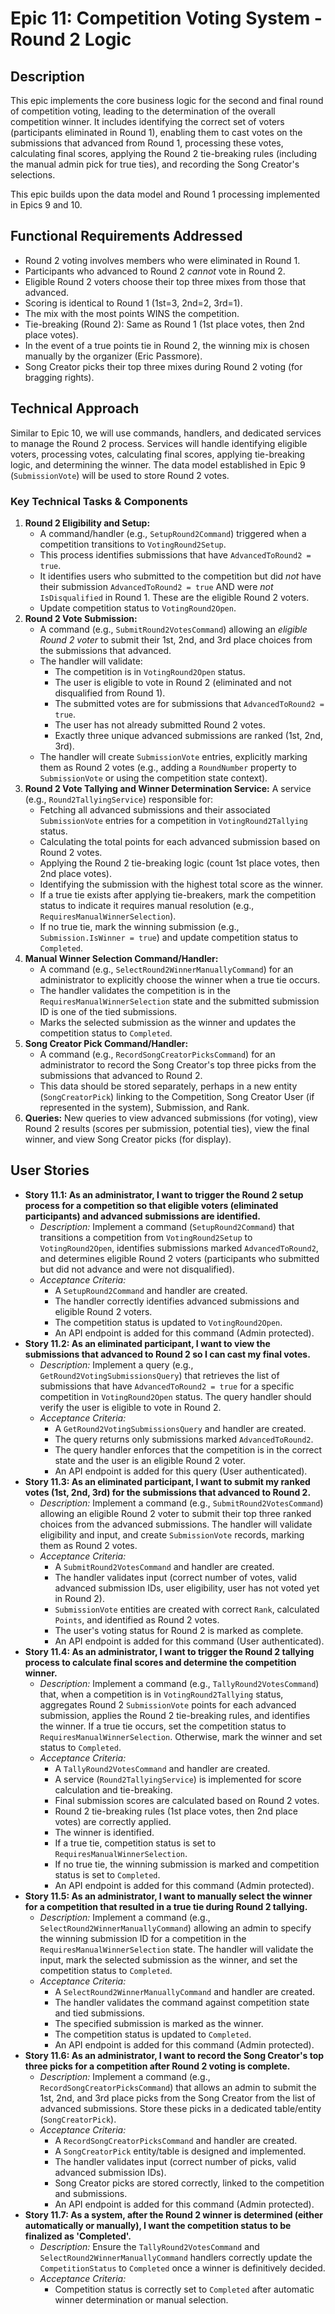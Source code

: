 # Epic 11: Competition Voting System - Round 2 Logic

## Description

This epic implements the core business logic for the second and final round of competition voting, leading to the determination of the overall competition winner. It includes identifying the correct set of voters (participants eliminated in Round 1), enabling them to cast votes on the submissions that advanced from Round 1, processing these votes, calculating final scores, applying the Round 2 tie-breaking rules (including the manual admin pick for true ties), and recording the Song Creator's selections.

This epic builds upon the data model and Round 1 processing implemented in Epics 9 and 10.

## Functional Requirements Addressed

* Round 2 voting involves members who were eliminated in Round 1.
* Participants who advanced to Round 2 *cannot* vote in Round 2.
* Eligible Round 2 voters choose their top three mixes from those that advanced.
* Scoring is identical to Round 1 (1st=3, 2nd=2, 3rd=1).
* The mix with the most points WINS the competition.
* Tie-breaking (Round 2): Same as Round 1 (1st place votes, then 2nd place votes).
* In the event of a true points tie in Round 2, the winning mix is chosen manually by the organizer (Eric Passmore).
* Song Creator picks their top three mixes during Round 2 voting (for bragging rights).

## Technical Approach

Similar to Epic 10, we will use commands, handlers, and dedicated services to manage the Round 2 process. Services will handle identifying eligible voters, processing votes, calculating final scores, applying tie-breaking logic, and determining the winner. The data model established in Epic 9 (`SubmissionVote`) will be used to store Round 2 votes.

### Key Technical Tasks & Components

1.  **Round 2 Eligibility and Setup:**
    * A command/handler (e.g., `SetupRound2Command`) triggered when a competition transitions to `VotingRound2Setup`.
    * This process identifies submissions that have `AdvancedToRound2 = true`.
    * It identifies users who submitted to the competition but did *not* have their submission `AdvancedToRound2 = true` AND were *not* `IsDisqualified` in Round 1. These are the eligible Round 2 voters.
    * Update competition status to `VotingRound2Open`.
2.  **Round 2 Vote Submission:**
    * A command (e.g., `SubmitRound2VotesCommand`) allowing an *eligible Round 2 voter* to submit their 1st, 2nd, and 3rd place choices from the submissions that advanced.
    * The handler will validate:
        * The competition is in `VotingRound2Open` status.
        * The user is eligible to vote in Round 2 (eliminated and not disqualified from Round 1).
        * The submitted votes are for submissions that `AdvancedToRound2 = true`.
        * The user has not already submitted Round 2 votes.
        * Exactly three unique advanced submissions are ranked (1st, 2nd, 3rd).
    * The handler will create `SubmissionVote` entries, explicitly marking them as Round 2 votes (e.g., adding a `RoundNumber` property to `SubmissionVote` or using the competition state context).
3.  **Round 2 Vote Tallying and Winner Determination Service:** A service (e.g., `Round2TallyingService`) responsible for:
    * Fetching all advanced submissions and their associated `SubmissionVote` entries for a competition in `VotingRound2Tallying` status.
    * Calculating the total points for each advanced submission based on Round 2 votes.
    * Applying the Round 2 tie-breaking logic (count 1st place votes, then 2nd place votes).
    * Identifying the submission with the highest total score as the winner.
    * If a true tie exists after applying tie-breakers, mark the competition status to indicate it requires manual resolution (e.g., `RequiresManualWinnerSelection`).
    * If no true tie, mark the winning submission (e.g., `Submission.IsWinner = true`) and update competition status to `Completed`.
4.  **Manual Winner Selection Command/Handler:**
    * A command (e.g., `SelectRound2WinnerManuallyCommand`) for an administrator to explicitly choose the winner when a true tie occurs.
    * The handler validates the competition is in the `RequiresManualWinnerSelection` state and the submitted submission ID is one of the tied submissions.
    * Marks the selected submission as the winner and updates the competition status to `Completed`.
5.  **Song Creator Pick Command/Handler:**
    * A command (e.g., `RecordSongCreatorPicksCommand`) for an administrator to record the Song Creator's top three picks from the submissions that advanced to Round 2.
    * This data should be stored separately, perhaps in a new entity (`SongCreatorPick`) linking to the Competition, Song Creator User (if represented in the system), Submission, and Rank.
6.  **Queries:** New queries to view advanced submissions (for voting), view Round 2 results (scores per submission, potential ties), view the final winner, and view Song Creator picks (for display).

## User Stories

* **Story 11.1: As an administrator, I want to trigger the Round 2 setup process for a competition so that eligible voters (eliminated participants) and advanced submissions are identified.**
    * _Description:_ Implement a command (`SetupRound2Command`) that transitions a competition from `VotingRound2Setup` to `VotingRound2Open`, identifies submissions marked `AdvancedToRound2`, and determines eligible Round 2 voters (participants who submitted but did not advance and were not disqualified).
    * _Acceptance Criteria:_
        * A `SetupRound2Command` and handler are created.
        * The handler correctly identifies advanced submissions and eligible Round 2 voters.
        * The competition status is updated to `VotingRound2Open`.
        * An API endpoint is added for this command (Admin protected).
* **Story 11.2: As an eliminated participant, I want to view the submissions that advanced to Round 2 so I can cast my final votes.**
    * _Description:_ Implement a query (e.g., `GetRound2VotingSubmissionsQuery`) that retrieves the list of submissions that have `AdvancedToRound2 = true` for a specific competition in `VotingRound2Open` status. The query handler should verify the user is eligible to vote in Round 2.
    * _Acceptance Criteria:_
        * A `GetRound2VotingSubmissionsQuery` and handler are created.
        * The query returns only submissions marked `AdvancedToRound2`.
        * The query handler enforces that the competition is in the correct state and the user is an eligible Round 2 voter.
        * An API endpoint is added for this query (User authenticated).
* **Story 11.3: As an eliminated participant, I want to submit my ranked votes (1st, 2nd, 3rd) for the submissions that advanced to Round 2.**
    * _Description:_ Implement a command (e.g., `SubmitRound2VotesCommand`) allowing an eligible Round 2 voter to submit their top three ranked choices from the advanced submissions. The handler will validate eligibility and input, and create `SubmissionVote` records, marking them as Round 2 votes.
    * _Acceptance Criteria:_
        * A `SubmitRound2VotesCommand` and handler are created.
        * The handler validates input (correct number of votes, valid advanced submission IDs, user eligibility, user has not voted yet in Round 2).
        * `SubmissionVote` entities are created with correct `Rank`, calculated `Points`, and identified as Round 2 votes.
        * The user's voting status for Round 2 is marked as complete.
        * An API endpoint is added for this command (User authenticated).
* **Story 11.4: As an administrator, I want to trigger the Round 2 tallying process to calculate final scores and determine the competition winner.**
    * _Description:_ Implement a command (e.g., `TallyRound2VotesCommand`) that, when a competition is in `VotingRound2Tallying` status, aggregates Round 2 `SubmissionVote` points for each advanced submission, applies the Round 2 tie-breaking rules, and identifies the winner. If a true tie occurs, set the competition status to `RequiresManualWinnerSelection`. Otherwise, mark the winner and set status to `Completed`.
    * _Acceptance Criteria:_
        * A `TallyRound2VotesCommand` and handler are created.
        * A service (`Round2TallyingService`) is implemented for score calculation and tie-breaking.
        * Final submission scores are calculated based on Round 2 votes.
        * Round 2 tie-breaking rules (1st place votes, then 2nd place votes) are correctly applied.
        * The winner is identified.
        * If a true tie, competition status is set to `RequiresManualWinnerSelection`.
        * If no true tie, the winning submission is marked and competition status is set to `Completed`.
        * An API endpoint is added for this command (Admin protected).
* **Story 11.5: As an administrator, I want to manually select the winner for a competition that resulted in a true tie during Round 2 tallying.**
    * _Description:_ Implement a command (e.g., `SelectRound2WinnerManuallyCommand`) allowing an admin to specify the winning submission ID for a competition in the `RequiresManualWinnerSelection` state. The handler will validate the input, mark the selected submission as the winner, and set the competition status to `Completed`.
    * _Acceptance Criteria:_
        * A `SelectRound2WinnerManuallyCommand` and handler are created.
        * The handler validates the command against competition state and tied submissions.
        * The specified submission is marked as the winner.
        * The competition status is updated to `Completed`.
        * An API endpoint is added for this command (Admin protected).
* **Story 11.6: As an administrator, I want to record the Song Creator's top three picks for a competition after Round 2 voting is complete.**
    * _Description:_ Implement a command (e.g., `RecordSongCreatorPicksCommand`) that allows an admin to submit the 1st, 2nd, and 3rd place picks from the Song Creator from the list of advanced submissions. Store these picks in a dedicated table/entity (`SongCreatorPick`).
    * _Acceptance Criteria:_
        * A `RecordSongCreatorPicksCommand` and handler are created.
        * A `SongCreatorPick` entity/table is designed and implemented.
        * The handler validates input (correct number of picks, valid advanced submission IDs).
        * Song Creator picks are stored correctly, linked to the competition and submissions.
        * An API endpoint is added for this command (Admin protected).
* **Story 11.7: As a system, after the Round 2 winner is determined (either automatically or manually), I want the competition status to be finalized as 'Completed'.**
    * _Description:_ Ensure the `TallyRound2VotesCommand` and `SelectRound2WinnerManuallyCommand` handlers correctly update the `CompetitionStatus` to `Completed` once a winner is definitively decided.
    * _Acceptance Criteria:_
        * Competition status is correctly set to `Completed` after automatic winner determination or manual selection.